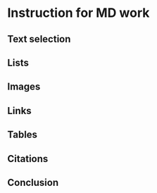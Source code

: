 # Instruction for MD work

## Text selection

## Lists

## Images

## Links

## Tables

## Citations

## Conclusion 